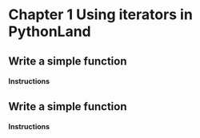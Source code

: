 # Chapter 1 Using iterators in PythonLand

## Write a simple function

#### Instructions

## Write a simple function

#### Instructions



